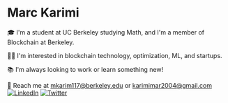 # Marc Karimi

🎓 I'm a student at UC Berkeley studying Math, and I'm a member of Blockchain at Berkeley.

🙇‍♂️  I'm interested in blockchain technology, optimization, ML, and startups.

📚 I'm always looking to work or learn something new!

📧 Reach me at mkarim117@berkeley.edu or karimimar2004@gmail.com
[![LinkedIn](https://img.shields.io/badge/LinkedIn-0077B5?style=for-the-badge&logo=linkedin&logoColor=white)]([https://linkedin.com/in/your-profile](https://www.linkedin.com/in/karimi-marc/)) [![Twitter](https://img.shields.io/badge/Twitter-1DA1F2?style=for-the-badge&logo=twitter&logoColor=white)]([https://twitter.com/your-profile](https://x.com/marckarimi))  


<!--
**certifiedp/certifiedp** is a ✨ _special_ ✨ repository because its `README.md` (this file) appears on your GitHub profile.

Here are some ideas to get you started:

- 🔭 I’m currently working on ...
- 🌱 I’m currently learning ...
- 👯 I’m looking to collaborate on ...
- 🤔 I’m looking for help with ...
- 💬 Ask me about ...
- 📫 How to reach me: ...
- 😄 Pronouns: ...
- ⚡ Fun fact: ...
-->
